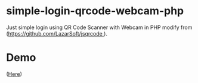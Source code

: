# simple-login-qrcode-webcam-php
Just simple login using QR Code Scanner with Webcam in PHP modify from  ([https://github.com/LazarSoft/jsqrcode ](https://github.com/LazarSoft/jsqrcode )).

# Demo
([Here](https://www.youtube.com/watch?v=805ZlfOLnU8))
